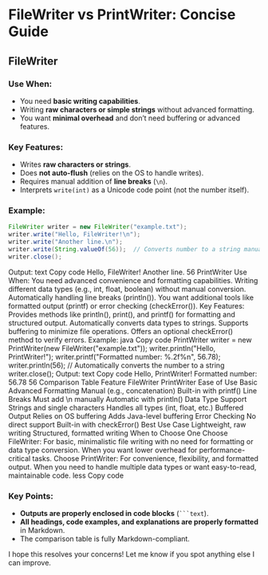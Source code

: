 # FileWriter vs PrintWriter: Concise Guide

## FileWriter

### Use When:
- You need **basic writing capabilities**.
- Writing **raw characters or simple strings** without advanced formatting.
- You want **minimal overhead** and don’t need buffering or advanced features.

### Key Features:
- Writes **raw characters or strings**.
- Does **not auto-flush** (relies on the OS to handle writes).
- Requires manual addition of **line breaks** (`\n`).
- Interprets `write(int)` as a Unicode code point (not the number itself).

### Example:
```java
FileWriter writer = new FileWriter("example.txt");
writer.write("Hello, FileWriter!\n");
writer.write("Another line.\n");
writer.write(String.valueOf(56));  // Converts number to a string manually
writer.close();
```
Output:
text
Copy code
Hello, FileWriter!
Another line.
56
PrintWriter
Use When:
You need advanced convenience and formatting capabilities.
Writing different data types (e.g., int, float, boolean) without manual conversion.
Automatically handling line breaks (println()).
You want additional tools like formatted output (printf) or error checking (checkError()).
Key Features:
Provides methods like println(), print(), and printf() for formatting and structured output.
Automatically converts data types to strings.
Supports buffering to minimize file operations.
Offers an optional checkError() method to verify errors.
Example:
java
Copy code
PrintWriter writer = new PrintWriter(new FileWriter("example.txt"));
writer.println("Hello, PrintWriter!");
writer.printf("Formatted number: %.2f%n", 56.78);
writer.println(56);  // Automatically converts the number to a string
writer.close();
Output:
text
Copy code
Hello, PrintWriter!
Formatted number: 56.78
56
Comparison Table
Feature	FileWriter	PrintWriter
Ease of Use	Basic	Advanced
Formatting	Manual (e.g., concatenation)	Built-in with printf()
Line Breaks	Must add \n manually	Automatic with println()
Data Type Support	Strings and single characters	Handles all types (int, float, etc.)
Buffered Output	Relies on OS buffering	Adds Java-level buffering
Error Checking	No direct support	Built-in with checkError()
Best Use Case	Lightweight, raw writing	Structured, formatted writing
When to Choose One
Choose FileWriter:
For basic, minimalistic file writing with no need for formatting or data type conversion.
When you want lower overhead for performance-critical tasks.
Choose PrintWriter:
For convenience, flexibility, and formatted output.
When you need to handle multiple data types or want easy-to-read, maintainable code.
less
Copy code

### Key Points:
- **Outputs are properly enclosed in code blocks** (` ```text `).
- **All headings, code examples, and explanations are properly formatted** in Markdown.
- The comparison table is fully Markdown-compliant.

I hope this resolves your concerns! Let me know if you spot anything else I can improve.
